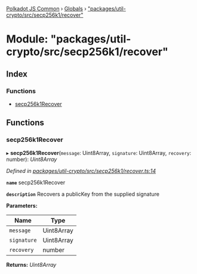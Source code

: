 [Polkadot JS Common](../README.md) › [Globals](../globals.md) › ["packages/util-crypto/src/secp256k1/recover"](_packages_util_crypto_src_secp256k1_recover_.md)

# Module: "packages/util-crypto/src/secp256k1/recover"

## Index

### Functions

* [secp256k1Recover](_packages_util_crypto_src_secp256k1_recover_.md#secp256k1recover)

## Functions

###  secp256k1Recover

▸ **secp256k1Recover**(`message`: Uint8Array, `signature`: Uint8Array, `recovery`: number): *Uint8Array*

*Defined in [packages/util-crypto/src/secp256k1/recover.ts:14](https://github.com/polkadot-js/common/blob/a0251ff6/packages/util-crypto/src/secp256k1/recover.ts#L14)*

**`name`** secp256k1Recover

**`description`** Recovers a publicKey from the supplied signature

**Parameters:**

Name | Type |
------ | ------ |
`message` | Uint8Array |
`signature` | Uint8Array |
`recovery` | number |

**Returns:** *Uint8Array*
